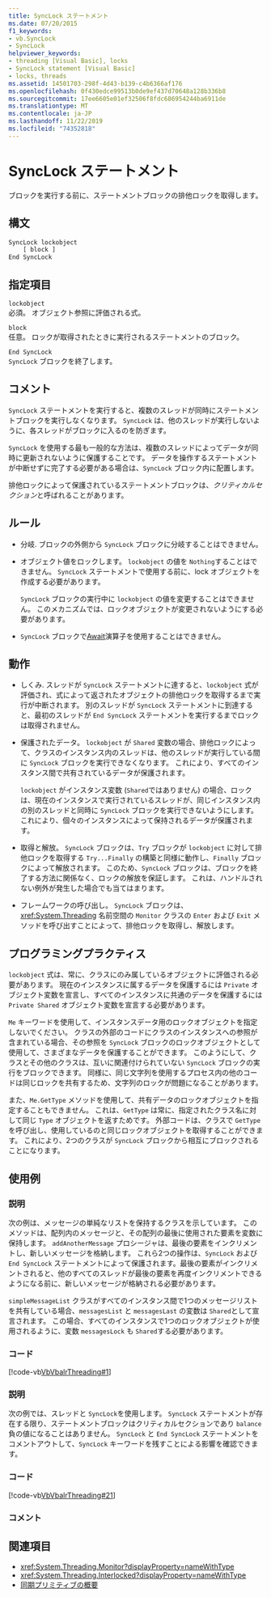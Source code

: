 ```yaml
---
title: SyncLock ステートメント
ms.date: 07/20/2015
f1_keywords:
- vb.SyncLock
- SyncLock
helpviewer_keywords:
- threading [Visual Basic], locks
- SyncLock statement [Visual Basic]
- locks, threads
ms.assetid: 14501703-298f-4d43-b139-c4b6366af176
ms.openlocfilehash: 0f430edce99513b0de9ef437d70648a128b336b8
ms.sourcegitcommit: 17ee6605e01ef32506f8fdc686954244ba6911de
ms.translationtype: MT
ms.contentlocale: ja-JP
ms.lasthandoff: 11/22/2019
ms.locfileid: "74352818"
---
```

# <a name="synclock-statement"></a>SyncLock ステートメント
ブロックを実行する前に、ステートメントブロックの排他ロックを取得します。  
  
## <a name="syntax"></a>構文  
  
```vb  
SyncLock lockobject  
    [ block ]  
End SyncLock  
```  
  
## <a name="parts"></a>指定項目  
 `lockobject`  
 必須。 オブジェクト参照に評価される式。  
  
 `block`  
 任意。 ロックが取得されたときに実行されるステートメントのブロック。  
  
 `End SyncLock`  
 `SyncLock` ブロックを終了します。  
  
## <a name="remarks"></a>コメント  
 `SyncLock` ステートメントを実行すると、複数のスレッドが同時にステートメントブロックを実行しなくなります。 `SyncLock` は、他のスレッドが実行しないように、各スレッドがブロックに入るのを防ぎます。  
  
 `SyncLock` を使用する最も一般的な方法は、複数のスレッドによってデータが同時に更新されないように保護することです。 データを操作するステートメントが中断せずに完了する必要がある場合は、`SyncLock` ブロック内に配置します。  
  
 排他ロックによって保護されているステートメントブロックは、*クリティカルセクション*と呼ばれることがあります。  
  
## <a name="rules"></a>ルール  
  
- 分岐. ブロックの外側から `SyncLock` ブロックに分岐することはできません。  
  
- オブジェクト値をロックします。 `lockobject` の値を `Nothing`することはできません。 `SyncLock` ステートメントで使用する前に、lock オブジェクトを作成する必要があります。  
  
     `SyncLock` ブロックの実行中に `lockobject` の値を変更することはできません。 このメカニズムでは、ロックオブジェクトが変更されないようにする必要があります。  
  
- `SyncLock` ブロックで[Await](../../../visual-basic/language-reference/operators/await-operator.md)演算子を使用することはできません。  
  
## <a name="behavior"></a>動作  
  
- しくみ. スレッドが `SyncLock` ステートメントに達すると、`lockobject` 式が評価され、式によって返されたオブジェクトの排他ロックを取得するまで実行が中断されます。 別のスレッドが `SyncLock` ステートメントに到達すると、最初のスレッドが `End SyncLock` ステートメントを実行するまでロックは取得されません。  
  
- 保護されたデータ。 `lockobject` が `Shared` 変数の場合、排他ロックによって、クラスのインスタンス内のスレッドは、他のスレッドが実行している間に `SyncLock` ブロックを実行できなくなります。 これにより、すべてのインスタンス間で共有されているデータが保護されます。  
  
     `lockobject` がインスタンス変数 (`Shared`ではありません) の場合、ロックは、現在のインスタンスで実行されているスレッドが、同じインスタンス内の別のスレッドと同時に `SyncLock` ブロックを実行できないようにします。 これにより、個々のインスタンスによって保持されるデータが保護されます。  
  
- 取得と解放。 `SyncLock` ブロックは、`Try` ブロックが `lockobject` に対して排他ロックを取得する `Try...Finally` の構築と同様に動作し、`Finally` ブロックによって解放されます。 このため、`SyncLock` ブロックは、ブロックを終了する方法に関係なく、ロックの解放を保証します。 これは、ハンドルされない例外が発生した場合でも当てはまります。  
  
- フレームワークの呼び出し。 `SyncLock` ブロックは、<xref:System.Threading> 名前空間の `Monitor` クラスの `Enter` および `Exit` メソッドを呼び出すことによって、排他ロックを取得し、解放します。  
  
## <a name="programming-practices"></a>プログラミングプラクティス  
 `lockobject` 式は、常に、クラスにのみ属しているオブジェクトに評価される必要があります。 現在のインスタンスに属するデータを保護するには `Private` オブジェクト変数を宣言し、すべてのインスタンスに共通のデータを保護するには `Private Shared` オブジェクト変数を宣言する必要があります。  
  
 `Me` キーワードを使用して、インスタンスデータ用のロックオブジェクトを指定しないでください。 クラスの外部のコードにクラスのインスタンスへの参照が含まれている場合、その参照を `SyncLock` ブロックのロックオブジェクトとして使用して、さまざまなデータを保護することができます。 このようにして、クラスとその他のクラスは、互いに関連付けられていない `SyncLock` ブロックの実行をブロックできます。 同様に、同じ文字列を使用するプロセス内の他のコードは同じロックを共有するため、文字列のロックが問題になることがあります。  
  
 また、`Me.GetType` メソッドを使用して、共有データのロックオブジェクトを指定することもできません。 これは、`GetType` は常に、指定されたクラス名に対して同じ `Type` オブジェクトを返すためです。 外部コードは、クラスで `GetType` を呼び出し、使用しているのと同じロックオブジェクトを取得することができます。 これにより、2つのクラスが `SyncLock` ブロックから相互にブロックされることになります。  
  
## <a name="examples"></a>使用例  
  
### <a name="description"></a>説明  
 次の例は、メッセージの単純なリストを保持するクラスを示しています。 このメソッドは、配列内のメッセージと、その配列の最後に使用された要素を変数に保持します。 `addAnotherMessage` プロシージャは、最後の要素をインクリメントし、新しいメッセージを格納します。 これら2つの操作は、`SyncLock` および `End SyncLock` ステートメントによって保護されます。最後の要素がインクリメントされると、他のすべてのスレッドが最後の要素を再度インクリメントできるようになる前に、新しいメッセージが格納される必要があります。  
  
 `simpleMessageList` クラスがすべてのインスタンス間で1つのメッセージリストを共有している場合、`messagesList` と `messagesLast` の変数は `Shared`として宣言されます。 この場合、すべてのインスタンスで1つのロックオブジェクトが使用されるように、変数 `messagesLock` も `Shared`する必要があります。  
  
### <a name="code"></a>コード  
 [!code-vb[VbVbalrThreading#1](~/samples/snippets/visualbasic/VS_Snippets_VBCSharp/VbVbalrThreading/VB/Class1.vb#1)]  
  
### <a name="description"></a>説明  
 次の例では、スレッドと `SyncLock`を使用します。 `SyncLock` ステートメントが存在する限り、ステートメントブロックはクリティカルセクションであり `balance` 負の値になることはありません。 `SyncLock` と `End SyncLock` ステートメントをコメントアウトして、`SyncLock` キーワードを残すことによる影響を確認できます。  
  
### <a name="code"></a>コード  
 [!code-vb[VbVbalrThreading#21](~/samples/snippets/visualbasic/VS_Snippets_VBCSharp/VbVbalrThreading/VB/class2.vb#21)]  
  
### <a name="comments"></a>コメント  
  
## <a name="see-also"></a>関連項目

- <xref:System.Threading.Monitor?displayProperty=nameWithType>
- <xref:System.Threading.Interlocked?displayProperty=nameWithType>
- [同期プリミティブの概要](../../../standard/threading/overview-of-synchronization-primitives.md)
